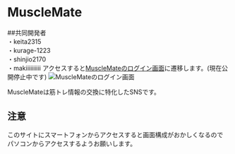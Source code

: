 # MuscleMate  
##共同開発者  
・keita2315  
・kurage-1223  
・shinjio2170  
・makiiiiiiiiii
アクセスすると[MuscleMateのログイン画面](https://musclemate-106140613dcd.herokuapp.com/)に遷移します。(現在公開停止中です)
![MuscleMateのログイン画面](https://github.com/user-attachments/assets/3cfe4e71-7bba-4dec-bd9a-14b454a7b263)

MuscleMateは筋トレ情報の交換に特化したSNSです。

## 注意
このサイトにスマートフォンからアクセスすると画面構成がおかしくなるので
パソコンからアクセスするようお願いします。
